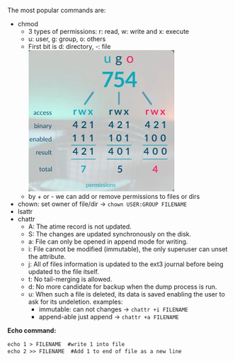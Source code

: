 The most popular commands are:
* chmod 
	* 3 types of permissions: r: read, w: write and x: execute 
	* u: user, g: group, o: others
	* First bit is d: directory, -: file
	 ![image](images/permissions.png)
	* by + or -  we can add or remove permissions to files or dirs
* chown: set owner of file/dir  ->   `` chown USER:GROUP FILENAME ``
* lsattr
* chattr
	* A: The atime record is not updated.
	- S: The changes are updated synchronously on the disk.
	- a: File can only be opened in append mode for writing.
	- i: File cannot be modified (immutable), the only superuser can unset the attribute.
	- j: All of files information is updated to the ext3 journal before being updated to the file itself.
	- t: No tail-merging is allowed.
	- d: No more candidate for backup when the dump process is run.
	- u: When such a file is deleted, its data is saved enabling the user to ask for its undeletion.
		 examples:
		* immutable:  can not changes   ->   ``chattr +i FILENAME``
		* append-able  just append          ->   ``chattr +a FILENAME``


**Echo command:**
```shell
echo 1 > FILENAME  #write 1 into file
echo 2 >> FILENAME  #Add 1 to end of file as a new line
```